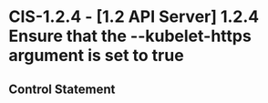 # CIS-1.2.4 - \[1.2 API Server\] 1.2.4 Ensure that the --kubelet-https argument is set to true

## Control Statement
